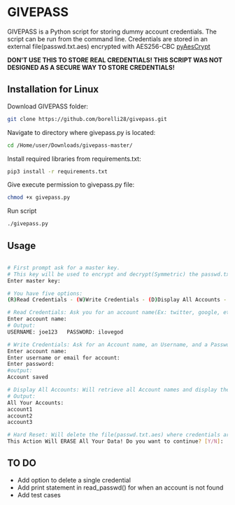 
# GIVEPASS

GIVEPASS is a Python script for storing dummy account credentials. The script can be run from the command line. Credentials are stored in an external file(passwd.txt.aes) encrypted with AES256-CBC [pyAesCrypt](https://pypi.org/project/pyAesCrypt/)

**DON'T USE THIS TO STORE REAL CREDENTIALS! THIS SCRIPT WAS NOT DESIGNED AS A SECURE WAY TO STORE CREDENTIALS!**

## Installation for Linux

Download GIVEPASS folder:
```bash
git clone https://github.com/borelli28/givepass.git
```

Navigate to directory where givepass.py is located:
```bash
cd /Home/user/Downloads/givepass-master/
```

Install required libraries from requirements.txt:
```bash
pip3 install -r requirements.txt
```

Give execute permission to givepass.py file:
```bash
chmod +x givepass.py
```

Run script
```bash
./givepass.py
```

## Usage

```bash

# First prompt ask for a master key.
# This key will be used to encrypt and decrypt(Symmetric) the passwd.txt.aes file where all your credentials are stored
Enter master key:

# You have five options:
(R)Read Credentials - (W)Write Credentials - (D)Display All Accounts - (Q)Quit (!)Hard Reset:

# Read Credentials: Ask you for an account name(Ex: twitter, google, etc.) and it will output the username & password for that account
Enter account name:
# Output:
USERNAME: joe123   PASSWORD: ilovegod

# Write Credentials: Ask for an Account name, an Username, and a Password. This will add a new credential
Enter account name:
Enter username or email for account:
Enter password:
#output:
Account saved

# Display All Accounts: Will retrieve all Account names and display them in the console for you
# Output:
All Your Accounts:
account1
account2
account3

# Hard Reset: Will delete the file(passwd.txt.aes) where credentials are stored. Used to delete all credentials at once
This Action Will ERASE All Your Data! Do you want to continue? [Y/N]:

```

## TO DO

- Add option to delete a single credential
- Add print statement in read_passwd() for when an account is not found
- Add test cases
